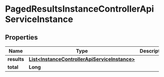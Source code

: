 

# PagedResultsInstanceControllerApiServiceInstance


## Properties

| Name | Type | Description | Notes |
|------------ | ------------- | ------------- | -------------|
|**results** | [**List&lt;InstanceControllerApiServiceInstance&gt;**](InstanceControllerApiServiceInstance.md) |  |  |
|**total** | **Long** |  |  |



